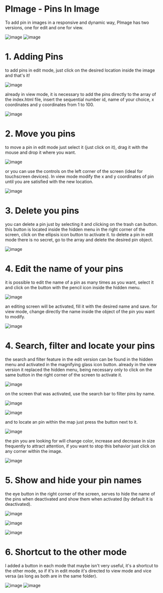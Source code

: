 # PImage - Pins In Image

To add pin in images in a responsive and dynamic way, PImage has two versions, one for edit and one for view.

![image](https://user-images.githubusercontent.com/71194114/210358526-2802e6d8-4e41-4eee-8306-dc020817063d.png)
![image](https://user-images.githubusercontent.com/71194114/210358585-dbda7753-f8b9-452e-b149-45a55a57e2c8.png)

# 1. Adding Pins

to add pins in edit mode, just click on the desired location inside the image and that's it!

![image](https://user-images.githubusercontent.com/71194114/210364815-23c98fc9-12fb-4c7f-b196-66c4c78f1d5c.png)

already in view mode, it is necessary to add the pins directly to the array of the index.html file, insert the sequential number id, name of your choice, x coordinates and y coordinates from 1 to 100.

![image](https://user-images.githubusercontent.com/71194114/210365187-f861d117-6187-4673-83a5-07ce9ea979b0.png)

# 2. Move you pins

to move a pin in edit mode just select it (just click on it), drag it with the mouse and drop it where you want.

![image](https://user-images.githubusercontent.com/71194114/210368128-a0e9f8ac-c15c-4817-a61a-05e645565b53.png)

or you can use the controls on the left corner of the screen (ideal for touchscreen devices). In view mode modify the x and y coordinates of pin until you are satisfied with the new location.

![image](https://user-images.githubusercontent.com/71194114/210368760-7fb08064-49ca-4c15-a2cb-1473f6b89836.png)

# 3. Delete you pins

you can delete a pin just by selecting it and clicking on the trash can button. this button is located inside the hidden menu in the right corner of the screen, click on the ellipsis icon button to activate it. to delete a pin in edit mode there is no secret, go to the array and delete the desired pin object.

![image](https://user-images.githubusercontent.com/71194114/210372440-6ff7a54b-4d93-4210-b747-3867c5d54193.png)

  # 4. Edit the name of your pins

it is possible to edit the name of a pin as many times as you want, select it and click on the button with the pencil icon inside the hidden menu.

![image](https://user-images.githubusercontent.com/71194114/210371152-0da3bdb2-2bf5-4a18-bee9-0e1d5e798cab.png)

an editing screen will be activated, fill it with the desired name and save. for view mode, change directly the name inside the object of the pin you want to modify.

![image](https://user-images.githubusercontent.com/71194114/210371357-499e378a-ca97-4473-95a3-e4b0724ba0de.png)

  # 4. Search, filter and locate your pins

the search and filter feature in the edit version can be found in the hidden menu and activated in the magnifying glass icon button. already in the view version it replaced the hidden menu, being necessary only to click on the same button in the right corner of the screen to activate it.

![image](https://user-images.githubusercontent.com/71194114/210372737-3efe0ddf-54b9-4545-b70b-167ffd762162.png)

on the screen that was activated, use the search bar to filter pins by name.

![image](https://user-images.githubusercontent.com/71194114/210374226-ab452a64-5a29-48d4-bcd8-f34cf7cff7e9.png)

![image](https://user-images.githubusercontent.com/71194114/210374584-eac48b97-977e-44df-b221-223d2d65c438.png)

and to locate an pin within the map just press the button next to it.

![image](https://user-images.githubusercontent.com/71194114/210375731-7456d260-c51d-46fd-983e-e1166ac9a327.png)

the pin you are looking for will change color, increase and decrease in size frequently to attract attention, if you want to stop this behavior just click on any corner within the image.

![image](https://user-images.githubusercontent.com/71194114/210375908-e6978b95-06b9-41b2-bfaa-b42aabb14414.png)

  # 5. Show and hide your pin names

the eye button in the right corner of the screen, serves to hide the name of the pins when deactivated and show them when activated (by default it is deactivated).

![image](https://user-images.githubusercontent.com/71194114/210376532-c3c4e7fe-37a1-48b1-8e0c-2e8e83702d68.png)

![image](https://user-images.githubusercontent.com/71194114/210377608-6bcc0405-c604-4b7c-bac7-e024a6017478.png)

![image](https://user-images.githubusercontent.com/71194114/210377714-e3381509-37a1-4977-be21-852702c8f46b.png)

  # 6. Shortcut to the other mode

I added a button in each mode that maybe isn't very useful, it's a shortcut to the other mode, so if it's in edit mode it's directed to view mode and vice versa (as long as both are in the same folder).

![image](https://user-images.githubusercontent.com/71194114/210378402-5829648b-7525-475d-bc1d-49f334eea626.png) ![image](https://user-images.githubusercontent.com/71194114/210378536-2cef3190-8129-42bf-8e5a-5227e54928cf.png)













